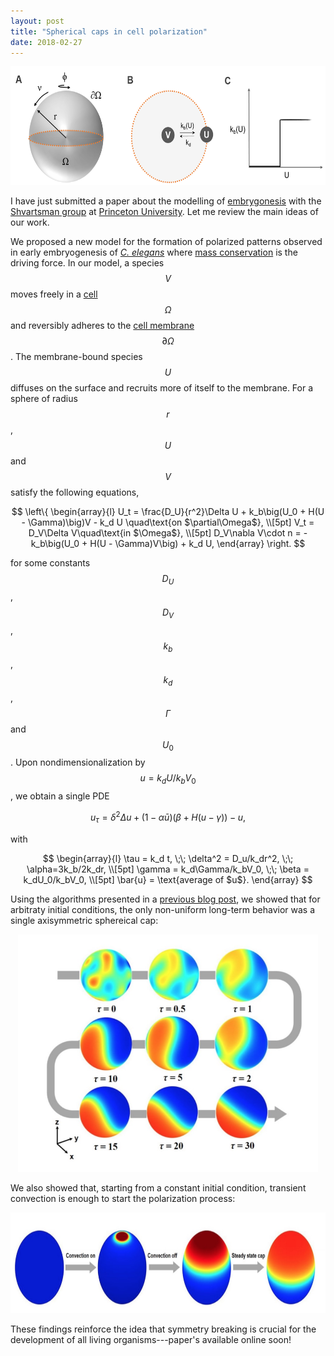 ```yaml
---
layout: post
title: "Spherical caps in cell polarization"
date: 2018-02-27
---
```


<div style="text-align: center;">
	<img src="/blog/sphericalcaps1.png" style="width:614px;height:190px;">
</div>

I have just submitted a paper about the modelling of 
<a href="https://en.wikipedia.org/wiki/Embryogenesis">embrygonesis</a> with the
<a href="http://shvartsmanlab.com">Shvartsman group</a> at 
<a href="http://www.princeton.edu">Princeton University</a>.
Let me review the main ideas of our work.

We proposed a new model for the formation of polarized patterns observed in
early embryogenesis of 
<a href="https://en.wikipedia.org/wiki/Caenorhabditis_elegans"> <i>C. elegans</i></a> 
where <a href="http://en.wikipedia.org/wiki/Conservation_of_mass">mass conservation</a> 
is the driving force.
In our model, a species $$V$$ moves freely in a <a href="http://en.wikipedia.org/wiki/Cell_(biology)">cell</a> 
$$\Omega$$ and reversibly adheres to the <a href="http://en.wikipedia.org/wiki/Cell_membrane">cell membrane</a> 
$$\partial\Omega$$. 
The membrane-bound species $$U$$ diffuses on the surface and recruits
more of itself to the membrane.
For a sphere of radius $$r$$, $$U$$ and $$V$$ satisfy the following equations,

$$
\left\{
\begin{array}{l}
U_t = \frac{D_U}{r^2}\Delta U + k_b\big(U_0 + H(U - \Gamma)\big)V - k_d U
\quad\text{on $\partial\Omega$}, \\[5pt]
V_t = D_V\Delta V\quad\text{in $\Omega$}, \\[5pt]
D_V\nabla V\cdot n = -k_b\big(U_0 + H(U - \Gamma)V\big) + k_d U,
\end{array}
\right. 
$$

for some constants $$D_U$$, $$D_V$$, $$k_b$$, $$k_d$$, $$\Gamma$$ and $$U_0$$.
Upon nondimensionalization by $$u=k_dU/k_bV_0$$, we obtain a single PDE

$$
u_\tau = \delta^2\Delta u + \big(1 - \alpha\bar{u}\big)\big(\beta+H(u - \gamma)\big) - u,
$$

with

$$
\begin{array}{l}
\tau = k_d t, 
\;\; \delta^2 = D_u/k_dr^2, 
\;\; \alpha=3k_b/2k_dr, \\[5pt]
\gamma = k_d\Gamma/k_bV_0,
\;\; \beta = k_dU_0/k_bV_0, \\[5pt]
\bar{u} = \text{average of $u$}.
\end{array}
$$

Using the algorithms presented in a 
<a href="http://localhost:4000/blog/2017/10/26/pdes-sphere">previous blog post</a>,
we showed that for arbitraty initial conditions, the only non-uniform long-term
behavior was a single axisymmetric sphereical cap:

<div style="text-align: center;">
	<img src="/blog/sphericalcaps2.jpg" style="width:480px;height:380px;">
</div>

We also showed that, starting from a constant initial condition, transient
convection is enough to start the polarization process:

<div style="text-align: center;">
	<img src="/blog/sphericalcaps3.jpg" style="width:765px;height:161.5px;">
</div>

These findings reinforce the idea that symmetry breaking is crucial for 
the development of all living organisms---paper's available online soon!